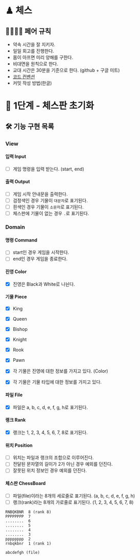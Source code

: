 # ♟ 체스

## 👩‍💻🧑‍💻 페어 규칙
- 약속 시간을 잘 지키자.
- 일일 회고를 진행한다.
- 몸이 아프면 미리 양해를 구한다.
- 비대면을 원칙으로 한다.
- 교대 시간은 30분을 기준으로 한다. (github + 구글 미트)
- [코드 컨벤션](https://github.com/woowacourse/woowacourse-docs/tree/master/styleguide/java)
- 커밋 작성 방법(한글)

# 🚀 1단계 - 체스판 초기화

## 🛠 기능 구현 목록

### View

#### 입력 Input

- [ ] 게임 명령을 입력 받는다. (start, end)

#### 출력 Output

- [ ] 게임 시작 안내문을 출력한다. 
- [ ] 검정색인 경우 기물이 `대문자`로 표기된다.
- [ ] 흰색인 경우 기물이 `소문자`로 표기된다.
- [ ] 체스판에 기물이 없는 경우 `.`로 표기된다.

### Domain

#### 명령 Command

- [ ] start인 경우 게임을 시작한다.
- [ ] end인 경우 게임을 종료한다.

#### 진영 Color

- [x] 진영은 Black과 White로 나뉜다.

#### 기물 Piece

- [x] King
- [x] Queen
- [x] Bishop
- [x] Knight
- [x] Rook
- [x] Pawn

- [x] 각 기물은 진영에 대한 정보를 가지고 있다. (Color)
- [x] 각 기물은 기물 타입에 대한 정보를 가지고 있다. 

#### 파일 File

- [x] 파일은 a, b, c, d, e, f, g, h로 표기된다.

#### 랭크 Rank

- [x] 랭크는 1, 2, 3, 4, 5, 6, 7, 8로 표기된다.

#### 위치 Position

- [ ] 위치는 파일과 랭크의 조합으로 이루어진다.
- [ ] 전달된 문자열의 길이가 2가 아닌 경우 예외를 던진다.
- [ ] 잘못된 위치 정보인 경우 예외를 던진다.

#### 체스판 ChessBoard

- [ ] 파일(file)이라는 8개의 세로줄로 표기된다. (a, b, c, d, e, f, g, h)
- [ ] 랭크(rank)라는 8개의 가로줄로 표기된다. (1, 2, 3, 4, 5, 6, 7, 8)

```
RNBQKBNR  8 (rank 8)
PPPPPPPP  7
........  6
........  5
........  4
........  3
pppppppp  2
rnbqkbnr  1 (rank 1)

abcdefgh (file) 
```
